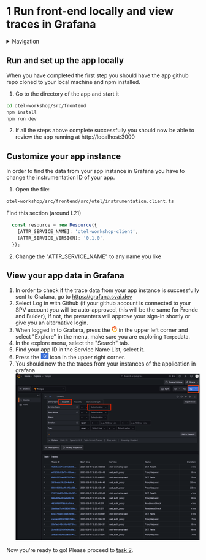 # 1 Run front-end locally and view traces in Grafana

<details>
<summary>Navigation</summary>

0. [Getting started](./000.md)
1. **Run Front End App Locally** (this task)
2. [Set up distributed tracing](./002.md)
3. [Bonus - Metrics](./003.md)

</details>

## Run and set up the app locally

When you have completed the first step you should have the app github repo cloned to your local machine and npm installed.

1. Go to the directory of the app and start it

```bash
cd otel-workshop/src/frontend
npm install
npm run dev
```

2. If all the steps above complete successfully you should now be able to review the app running at http://localhost:3000 

## Customize your app instance

In order to find the data from your app instance in Grafana you have to change the instrumentation ID of your app.

1. Open the file:

```bash
otel-workshop/src/frontend/src/otel/instrumentation.client.ts
```

Find this section (around L21)

```js
  const resource = new Resource({
    [ATTR_SERVICE_NAME]: 'otel-workshop-client',
    [ATTR_SERVICE_VERSION]: '0.1.0',
  });
```

2. Change the "ATTR_SERVICE_NAME" to any name you like

## View your app data in Grafana

1. In order to check if the trace data from your app instance is successfully sent to Grafana, go to <https://grafana.svai.dev>
2. Select Log in with Github (if your github account is connected to your SPV account you will be auto-approved, this will be the same for Frende and Bulder), if not, the presenters will approve your sign-in shortly or give you an alternative login.
3. When logged in to Grafana, press the <img src="image.png" alt="drawing" width="15"/>
 in the upper left corner and select "Explore" in the menu, make sure you are exploring `Tempo`data.
4. In the explore menu, select the "Search" tab.
5. Find your app ID in the Service Name List, select it.
6. Press the <img src="image-2.png" alt="drawing" width="20"/> icon in the upper right corner.
7. You should now the the traces from your instances of the application in grafana
![alt text](image-4.png)

Now you're ready to go!
Please proceed to [task 2](./002.md).
